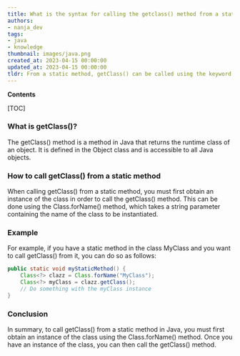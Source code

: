 ```yaml
---
title: What is the syntax for calling the getclass() method from a static method in java?
authors:
- nanja_dev
tags:
- java
- knowledge
thumbnail: images/java.png
created_at: 2023-04-15 00:00:00
updated_at: 2023-04-15 00:00:00
tldr: From a static method, getClass() can be called using the keyword `this`.
---
```


**Contents**

[TOC]

### What is getClass()?
The getClass() method is a method in Java that returns the runtime class of an object. It is defined in the Object class and is accessible to all Java objects.

### How to call getClass() from a static method
When calling getClass() from a static method, you must first obtain an instance of the class in order to call the getClass() method. This can be done using the Class.forName() method, which takes a string parameter containing the name of the class to be instantiated.

### Example
For example, if you have a static method in the class MyClass and you want to call getClass() from it, you can do so as follows:

```java
public static void myStaticMethod() {
    Class<?> clazz = Class.forName("MyClass");
    Class<?> myClass = clazz.getClass();
    // Do something with the myClass instance
}
```

### Conclusion
In summary, to call getClass() from a static method in Java, you must first obtain an instance of the class using the Class.forName() method. Once you have an instance of the class, you can then call the getClass() method.
